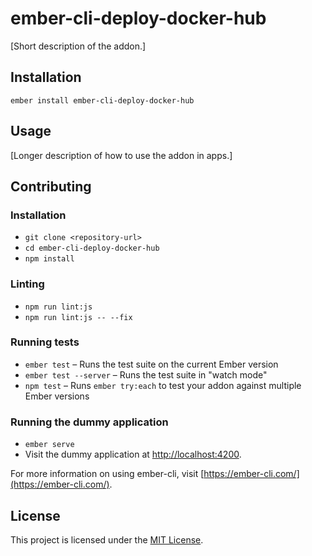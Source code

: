 ember-cli-deploy-docker-hub
==============================================================================

[Short description of the addon.]

Installation
------------------------------------------------------------------------------

```
ember install ember-cli-deploy-docker-hub
```


Usage
------------------------------------------------------------------------------

[Longer description of how to use the addon in apps.]


Contributing
------------------------------------------------------------------------------

### Installation

* `git clone <repository-url>`
* `cd ember-cli-deploy-docker-hub`
* `npm install`

### Linting

* `npm run lint:js`
* `npm run lint:js -- --fix`

### Running tests

* `ember test` – Runs the test suite on the current Ember version
* `ember test --server` – Runs the test suite in "watch mode"
* `npm test` – Runs `ember try:each` to test your addon against multiple Ember versions

### Running the dummy application

* `ember serve`
* Visit the dummy application at [http://localhost:4200](http://localhost:4200).

For more information on using ember-cli, visit [https://ember-cli.com/](https://ember-cli.com/).

License
------------------------------------------------------------------------------

This project is licensed under the [MIT License](LICENSE.md).

